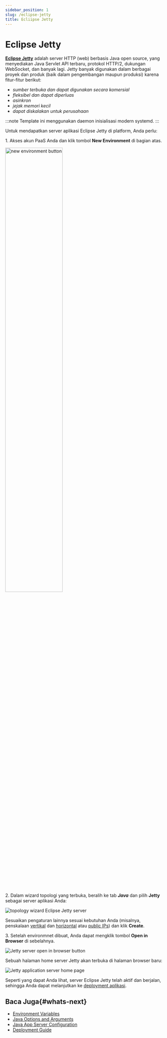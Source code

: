 ```yaml
---
sidebar_position: 1
slug: /eclipse-jetty
title: Ecliipse Jetty
---
```


# Eclipse Jetty

**[Eclipse Jetty](<https://www.eclipse.org/jetty/>)** adalah server HTTP (web) berbasis Java open source, yang menyediakan Java Servlet API terbaru, protokol HTTP/2, dukungan WebSocket, dan banyak lagi. Jetty banyak digunakan dalam berbagai proyek dan produk (baik dalam pengembangan maupun produksi) karena fitur-fitur berikut:

  * _sumber terbuka dan dapat digunakan secara komersial_
  * _fleksibel dan dapat diperluas_
  * _asinkron_
  * _jejak memori kecil_
  * _dapat diskalakan untuk perusahaan_

:::note 
Template ini menggunakan daemon inisialisasi modern systemd.
:::

Untuk mendapatkan server aplikasi Eclipse Jetty di platform, Anda perlu:

1\. Akses akun PaaS Anda dan klik tombol **New Environment** di bagian atas.

<img src="https://assets.dewacloud.com/dewacloud-docs/java/java-app-servers/eclipse-jetty/eclipse-jetty-1.png" alt="new environment button" width="60%"/>

2\. Dalam wizard topologi yang terbuka, beralih ke tab _**Java**_ dan pilih **Jetty** sebagai server aplikasi Anda:

<img src="https://assets.dewacloud.com/dewacloud-docs/java/java-app-servers/eclipse-jetty/eclipse-jetty-2.png" alt="topology wizard Eclipse Jetty server" max-width="100%"/>

Sesuaikan pengaturan lainnya sesuai kebutuhan Anda (misalnya, penskalaan [vertikal](<https://docs.dewacloud.com/docs/automatic-vertical-scaling/>) dan [horizontal](<https://docs.dewacloud.com/docs/horizontal-scaling/>) atau [public IPs](<https://docs.dewacloud.com/docs/public-ip/>)) dan klik **Create**.

3\. Setelah environmnet dibuat, Anda dapat mengklik tombol **Open in Browser** di sebelahnya.

<img src="https://assets.dewacloud.com/dewacloud-docs/java/java-app-servers/eclipse-jetty/eclipse-jetty-3.png" alt="Jetty server open in browser button" max-width="100%"/>

Sebuah halaman home server Jetty akan terbuka di halaman browser baru:

<img src="https://assets.dewacloud.com/dewacloud-docs/java/java-app-servers/eclipse-jetty/eclipse-jetty-4.png" alt="Jetty application server home page" max-width="100%"/>

Seperti yang dapat Anda lihat, server Eclipse Jetty telah aktif dan berjalan, sehingga Anda dapat melanjutkan ke [deployment aplikasi](<https://docs.dewacloud.com/docs/deployment-guide/>).

## Baca Juga{#whats-next}

  * [Environment Variables](<https://docs.dewacloud.com/docs/default-environment-variables/>)
  * [Java Options and Arguments](<https://docs.dewacloud.com/docs/java-options-arguments/>)
  * [Java App Server Configuration](<https://docs.dewacloud.com/docs/java-application-server-config/>)
  * [Deployment Guide](<https://docs.dewacloud.com/docs/deployment-guide/>)